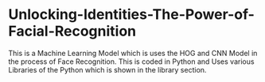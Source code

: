 ﻿# Unlocking-Identities-The-Power-of-Facial-Recognition

This is a Machine Learning Model which is uses the HOG and CNN Model in the process of Face Recognition.
This is coded in Python and Uses various Libraries of the Python which is shown in the library section.
